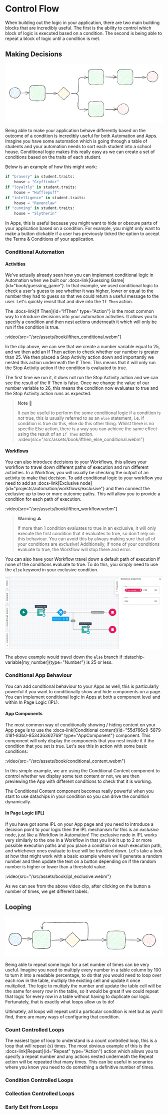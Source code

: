 # Control Flow

When building out the logic in your application, there are two main building blocks that are incredibly useful. The first is the ability to control which block of logic is executed based on a condition. The second is being able to repeat a block of logic until a condition is met.


## Making Decisions

![Making a Decision](/src/assets/book/conditional.png)

Being able to make your application behave differently based on the outcome of a condition is incredibly useful for both Automation and Apps. Imagine you have some automation which is going through a table of students and your automation needs to sort each student into a school house. Conditional logic makes this really easy as we can create a set of conditions based on the traits of each student.

Below is an example of how this might work:

```python
if "bravery" in student.traits:
    house = "Gryffindor"
if "loyaltly" in student.traits:
    house = "Hufflepuff"
if "intelligence" in student.traits:
    house = "Ravenclaw"
if "cunning" in student.traits:
    house = "Slytherin"
```

In Apps, this is useful because you might want to hide or obscure parts of your application based on a condition. For example, you might only want to make a button clickable if a user has previously ticked the option to accept the Terms & Conditions of your application.

### Conditional Automation

#### Activities

We've actually already seen how you can implement conditional logic in Automation when we built our :docs-link[Guessing Game]{id="book/guessing_game"}. In that example, we used conditional logic to check a user's guess to see whether it was higher, lower or equal to the number they had to guess so that we could return a useful message to the user. Let's quickly revisit that and dive into the `If Then` action.

The :docs-link[If Then]{id="IfThen" type="Action"} is the most common way to introduce decisions into your automation activities. It allows you to specify a condition and then nest actions underneath it which will only be run if the condition is true.

:video{src="/src/assets/book/ifthen_conditional.webm"}

In the clip above, we can see that we create a number variable equal to 25, and we then add an If Then action to check whether our number is greater than 25. We then placed a Stop Activity action down and importantly we nested this action underneath the If Then. This means that it will only run the Stop Activity action if the condition is evaluated to true.

The first time we run it, it does not run the Stop Activity action and we can see the result of the If Then is false. Once we change the value of our number variable to 26, this means the condition now evaluates to true and the Stop Activity action runs as expected.

> **Note** 📝
>
> It can be useful to perform the some conditional logic if a condition is _not_ true, this is usually referred to as an `else` statement, i.e. if condition is true do this, else do this other thing. Whilst there is no specific Else action, there is a way you can achieve the same effect using the result of an `If Then` action.
> :video{src="/src/assets/book/ifthen_else_conditional.webm"}

#### Workflows

You can also introduce decisions to your Workflows, this allows your workflow to travel down different paths of execution and run different activities. In a Workflow, you will usually be checking the output of an activity to make that decision. To add conditional logic to your workflow you need to add an :docs-link[Exclusive node]{id="projects/automation/workflows/exclusive"} and then connect the exclusive up to two or more outcome paths. This will allow you to provide a condition for each path of execution.

:video{src="/src/assets/book/ifthen_workflow.webm"}

> **Warning** ⚠️
>
> If more than 1 condition evaluates to true in an exclusive, it will only execute the first condition that it evaluates to true, so don't rely on this behaviour. You can avoid this by always making sure that all of your conditions are _exclusive_! Additionally, if none of your conditions evaluate to true, the Workflow will stop there and error.

You can also have your Workflow travel down a default path of execution if none of the conditions evaluate to true. To do this, you simply need to use the `else` keyword in your exclusive condition.

![Else Exclusive Workflow](/src/assets/book/else_workflow.png)

The above example would travel down the `else` branch if :datachip-variable[my_number]{type="Number"} is 25 or less.

### Conditional App Behaviour

You can add conditional behaviour to your Apps as well, this is particularly powerful if you want to conditionally show and hide components on a page. You can implement conditional logic in Apps at both a component level and within In Page Logic (IPL).

#### App Components

The most common way of conditionally showing / hiding content on your App page is to use the :docs-link[Conditional content]{id="55d766c9-5879-418f-83b0-853436362769" type="AppComponent"} component. This component will only display the components that you nest inside it if the condition that you set is true.
Let's see this in action with some basic conditions:

:video{src="/src/assets/book/conditional_content.webm"}

In this simple example, we are using the Conditional Content component to control whether we display some text content or not, we are then previewing the App with different conditions to check that it is working.

The Conditional Content component becomes really powerful when you start to use datachips in your condition so you can drive the condition dynamically.

#### In Page Logic (IPL)

If you have got some IPL on your App page and you need to introduce a decision point to your logic then the IPL mechanism for this is an _exclusive_ node, just like a Workflow in Automation! The exclusive node in IPL works very similarly to the one in a Workflow in that you link it up to 2 or more possible execution paths and you place a condition on each execution path, and whichever ones evaluate to true will be travelled down.
Let's take a look at how that might work with a basic example where we'll generate a random number and then update the text on a button depending on if the random number is higher or lower than a threshold value.

:video{src="/src/assets/book/ipl_exclusive.webm"}

As we can see from the above video clip, after clicking on the button a number of times, we get different labels.

## Looping

![Looping Diagram](/src/assets/book/looping.png)

Being able to repeat some logic for a set number of times can be very useful. Imagine you need to multiply every number in a table column by 100 to turn it into a readable percentage, to do that you would need to loop over each row in the table, mutliply the existing cell and update it once multiplied. The logic to multiply the number and update the table cell will be the same for every row in the table, so it would be great if we could repeat that logic for every row in a table without having to duplicate our logic. Fortunately, that is exactly what loops allow us to do!

Ultimately, all loops will repeat until a particular condition is met but as you'll find, there are many ways of configuring that condition.

### Count Controlled Loops

The easiest type of loop to understand is a count controlled loop, this is a loop that will repeat {x} times. The most obvious example of this is the :docs-link[Repeat]{id="Repeat" type="Action"} action which allows you to specify a repeat number and any actions nested underneath the Repeat action will be repeated that many times. This can be useful in scenarios where you know you need to do something a definitive number of times.

### Condition Controlled Loops

### Collection Controlled Loops

### Early Exit from Loops
